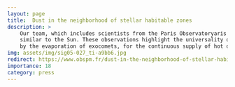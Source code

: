```yaml
---
layout: page
title:  Dust in the neighborhood of stellar habitable zones
description: >
    Our team, which includes scientists from the Paris Observatoryaris Observatory, Grenoble Observatory, the Bordeaux Observatory, and Liège University has detected the so-called “exo-zodiacal” hot dust clouds around many stars 
	similar to the Sun. These observations highlight the universality of the phenomenon, which until now was believed to be limited to the Solar System and to a few other rare stars. This work emphasizes the key role played
	by the evaporation of exocomets, for the continuous supply of hot dust, and heralds new indirect tests for the presence of planets around these stars.
img: assets/img/sig05-027_ti-a9bb6.jpg
redirect: https://www.obspm.fr/dust-in-the-neighborhood-of-stellar-habitable.html?lang=en
importance: 18
category: press
---
```

